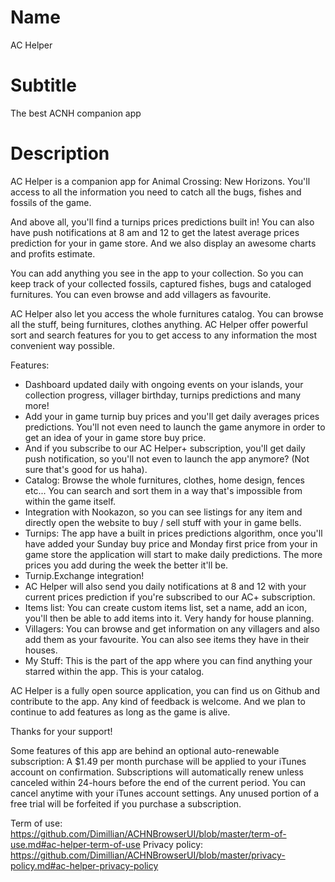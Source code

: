 # Name
AC Helper

# Subtitle
The best ACNH companion app

# Description
AC Helper is a companion app for Animal Crossing: New Horizons. You'll access to all the information you need to catch all the bugs, fishes and fossils of the game. 

And above all, you'll find a turnips prices predictions built in! You can also have push notifications at 8 am and 12 to get the latest average prices prediction for your in game store. And we also display an awesome charts and profits estimate. 

You can add anything you see in the app to your collection. So you can keep track of your collected fossils, captured fishes, bugs and cataloged furnitures. 
You can even browse and add villagers as favourite.

AC Helper also let you access the whole furnitures catalog. You can browse all the stuff, being furnitures, clothes anything. AC Helper offer powerful sort and search features for you to get access to any information the most convenient way possible.

Features: 
- Dashboard updated daily with ongoing events on your islands, your collection progress, villager birthday, turnips predictions and many more!
- Add your in game turnip buy prices and you'll get daily averages prices predictions. You'll not even need to launch the game anymore in order to get an idea of your in game store buy price.
- And if you subscribe to our AC Helper+ subscription, you'll get daily push notification, so you'll not even to launch the app anymore? (Not sure that's good for us haha). 
- Catalog: Browse the whole furnitures, clothes, home design, fences etc... You can search and sort them in a way that's impossible from within the game itself. 
- Integration with Nookazon, so you can see listings for any item and directly open the website to buy / sell stuff with your in game bells.
- Turnips: The app have a built in prices predictions algorithm, once you'll have added your Sunday buy price and Monday first price from your in game store the application will start to make daily predictions. The more prices you add during the week the better it'll be. 
- Turnip.Exchange integration! 
- AC Helper will also send you daily notifications at 8 and 12 with your current prices prediction if you're subscribed to our AC+ subscription.
- Items list: You can create custom items list, set a name, add an icon, you'll then be able to add items into it. Very handy for house planning. 
- Villagers: You can browse and get information on any villagers and also add them as your favourite. You can also see items they have in their houses.
- My Stuff: This is the part of the app where you can find anything your starred within the app. This is your catalog. 

AC Helper is a fully open source application, you can find us on Github and contribute to the app. Any kind of feedback is welcome. And we plan to continue to add features as long as the game is alive. 

Thanks for your support!

Some features of this app are behind an optional auto-renewable subscription: 
A $1.49 per month purchase will be applied to your iTunes account on confirmation.
Subscriptions will automatically renew unless canceled within 24-hours before the end of the current period.
You can cancel anytime with your iTunes account settings. Any unused portion of a free trial will be forfeited if you purchase a subscription.

Term of use: https://github.com/Dimillian/ACHNBrowserUI/blob/master/term-of-use.md#ac-helper-term-of-use
Privacy policy: https://github.com/Dimillian/ACHNBrowserUI/blob/master/privacy-policy.md#ac-helper-privacy-policy
